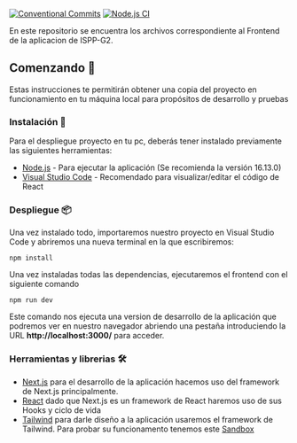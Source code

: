 [![Conventional Commits](https://img.shields.io/badge/Conventional%20Commits-1.0.0-green.svg)](https://conventionalcommits.org)
[![Node.js CI](https://github.com/Stacking-Up/frontend/actions/workflows/nodejs.yaml/badge.svg)](https://github.com/Stacking-Up/frontend/actions/workflows/nodejs.yaml)

En este repositorio se encuentra los archivos correspondiente al Frontend de la aplicacion de ISPP-G2.

## Comenzando 🚀

Estas instrucciones te permitirán obtener una copia del proyecto en funcionamiento en tu máquina local para propósitos de desarrollo y pruebas

### Instalación 🔧

Para el despliegue proyecto en tu pc, deberás tener instalado previamente las siguientes herramientas:

* [Node.js](https://nodejs.org/es/download/) - Para ejecutar la aplicación (Se recomienda la versión 16.13.0)
* [Visual Studio Code](https://code.visualstudio.com/download) - Recomendado para visualizar/editar el código de React

### Despliegue 📦

Una vez instalado todo, importaremos nuestro proyecto en Visual Studio Code y abriremos una nueva terminal en la que escribiremos:

```
npm install
```

Una vez instaladas todas las dependencias, ejecutaremos el frontend con el siguiente comando 

```
npm run dev
```
Este comando nos ejecuta una version de desarrollo de la aplicación que podremos ver en nuestro navegador abriendo una pestaña introduciendo la URL <b>http://localhost:3000/</b> para acceder.

### Herramientas y librerias 🛠

* [Next.js](https://nextjs.org/docs/getting-started) para el desarrollo de la aplicación hacemos uso del framework de Next.js principalmente.
* [React](https://es.reactjs.org/docs/getting-started.html) dado que Next.js es un framework de React haremos uso de sus Hooks y ciclo de vida
* [Tailwind](https://tailwindcss.com/docs/theme) para darle diseño a la aplicación usaremos el framework de Tailwind. Para probar su funcionamento tenemos este [Sandbox](https://play.tailwindcss.com/)
